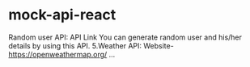 # mock-api-react
 Random user API: API Link You can generate random user and his/her details by using this API. 5.Weather API: Website-https://openweathermap.org/ ...
